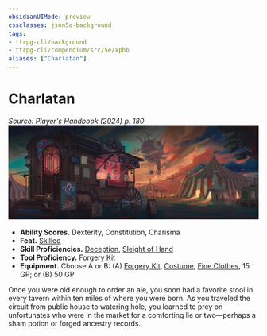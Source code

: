 ```yaml
---
obsidianUIMode: preview
cssclasses: json5e-background
tags:
- ttrpg-cli/background
- ttrpg-cli/compendium/src/5e/xphb
aliases: ["Charlatan"]
---
```

# Charlatan
*Source: Player's Handbook (2024) p. 180*  
![](3-Compendium/backgrounds/img/charlatan.webp#right)

- **Ability Scores.** Dexterity, Constitution, Charisma  
- **Feat.** [Skilled](3-Compendium/feats/skilled-xphb.md)  
- **Skill Proficiencies.** [Deception](3-Compendium/rules/skills.md#Deception), [Sleight of Hand](3-Compendium/rules/skills.md#Sleight%20of%20Hand)  
- **Tool Proficiency.** [Forgery Kit](3-Compendium/items/forgery-kit-xphb.md)  
- **Equipment.** Choose A or B: (A) [Forgery Kit](3-Compendium/items/forgery-kit-xphb.md), [Costume](3-Compendium/items/costume-xphb.md), [Fine Clothes](3-Compendium/items/fine-clothes-xphb.md), 15 GP; or (B) 50 GP  

Once you were old enough to order an ale, you soon had a favorite stool in every tavern within ten miles of where you were born. As you traveled the circuit from public house to watering hole, you learned to prey on unfortunates who were in the market for a comforting lie or two—perhaps a sham potion or forged ancestry records.